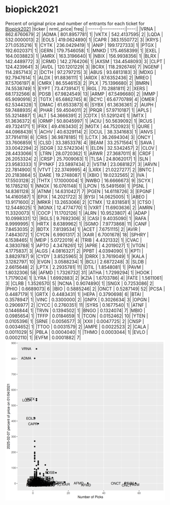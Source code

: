 # biopick2021
Percent of original price and number of entrants for each ticket for [Biopick2021](https://twitter.com/hashtag/Biopick2021)
|ticker |  nrml_price| freq|
|:------|-----------:|----:|
|VRNA   | 862.6760679|    2|
|ADMA   | 801.8957781|    1|
|VKTX   | 542.4137595|    2|
|LQDA   | 532.0000013|    2|
|EOLS   | 419.0624890|    1|
|CAPR   | 383.1550772|    3|
|KRYS   | 271.0535216|    1|
|CYTK   | 236.0429419|    1|
|ANIP   | 199.1727333|    1|
|PTGX   | 192.6020371|    1|
|GERN   | 179.7546058|    1|
|MNKD   | 175.4658399|    1|
|EXEL   | 164.0038823|    1|
|AMRX   | 163.3196640|    1|
|NBIX   | 156.9938356|    1|
|BLRX   | 142.4489772|    3|
|CRMD   | 142.2764206|    1|
|AXSM   | 134.4548093|    3|
|CLPT   | 124.4239641|    3|
|AVDL   | 120.1201229|    3|
|BCRX   | 118.2926749|    7|
|NGENF  | 114.2857143|    2|
|DCTH   |  97.2797215|    3|
|ABUS   |  93.6813183|    3|
|MDXG   |  92.7947614|    1|
|ALDX   |  91.8836111|    1|
|ARDX   |  87.6352436|    2|
|MREO   |  87.5706197|    8|
|CMRX   |  86.5546153|    2|
|PLX    |  75.1396680|    2|
|BMRN   |  74.5538749|    1|
|EYPT   |  73.4739147|    1|
|RIGL   |  70.2881811|    2|
|XERS   |  68.1732566|    8|
|PDSB   |  67.9824549|   13|
|ARMP   |  67.5496680|    2|
|IMMP   |  65.9090916|    2|
|TGTX   |  65.6862745|    8|
|BCYC   |  65.6770789|    4|
|OMER   |  62.5344328|    1|
|DMAC   |  61.6533873|    6|
|SYBX   |  61.3636361|    2|
|AUPH   |  59.7488935|    4|
|PHAR   |  59.4504011|    2|
|PRQR   |  57.9710187|    1|
|APLS   |  55.3214887|    1|
|ALT    |  54.3666391|    2|
|CDTX   |  51.5291241|    1|
|IMTX   |  51.3636372|    6|
|ORMP   |  50.8045997|    1|
|ACIU   |  50.5639092|    1|
|RCUS   |  49.7324171|    1|
|IFRX   |  49.4163430|    2|
|MGTX   |  44.7520923|    1|
|QURE   |  44.0968439|    1|
|ACHV   |  40.6329114|    2|
|OCUL   |  38.3341683|    1|
|ANVS   |  37.7914119|    8|
|CRIS   |  36.9878185|   11|
|LCTX   |  36.2694304|    3|
|ONCY   |  33.7606859|    1|
|CLSD   |  33.3853378|    4|
|BEAM   |  33.2571564|    1|
|SAVA   |  33.0042294|    2|
|SDGR   |  32.5742304|    1|
|ELDN   |  32.5342457|    2|
|CLOV   |  28.4433066|    1|
|LTRN   |  28.0720362|    1|
|ARWR   |  27.3687011|    8|
|CRDF   |  26.2053324|    2|
|CRSP   |  25.7009063|    1|
|TLSA   |  24.8062017|    1|
|SLN    |  23.9583333|    1|
|PYNKF  |  23.5897434|    2|
|VSTM   |  23.0681827|    3|
|ARVN   |  22.7814900|    1|
|VTVT   |  22.3749995|    4|
|LXRX   |  21.0227277|    2|
|BNTC   |  20.2183864|    5|
|DARE   |  19.2748087|    1|
|XBIO   |  19.0232565|    2|
|IVA    |  17.5503128|    2|
|THTX   |  17.1000004|    1|
|NWBO   |  16.6666673|    9|
|SCYX   |  16.1785210|    1|
|NNOX   |  16.0761148|    1|
|LPCN   |  15.5491569|    1|
|PSNL   |  14.8361128|    3|
|ATNM   |  14.6310427|    7|
|PGEN   |  14.6118726|    3|
|EPGNF  |  14.4160587|    1|
|EPIX   |  14.2021722|    3|
|BYSI   |  14.0625005|    1|
|ABEO   |  13.9171600|    2|
|MRKR   |  13.2653066|    2|
|CTMX   |  12.8318581|    3|
|CTSO   |  12.5448025|    1|
|MGNX   |  12.4774770|    1|
|VXRT   |  11.6903636|    2|
|AMRN   |  11.3320073|    1|
|COCP   |  11.1702126|    1|
|ALRN   |  10.9523807|    4|
|ADAP   |  10.0998331|   12|
|RGLS   |   9.7692306|    3|
|CASI   |   9.4035090|    1|
|RAFA   |   8.9999995|    1|
|HRTX   |   8.6389962|    1|
|SGMO   |   7.9773868|   11|
|CANF   |   7.8453035|    2|
|BDTX   |   7.8139534|    1|
|ACET   |   7.6751115|    2|
|AVIR   |   7.4843072|    1|
|CYCN   |   6.9901317|    3|
|XAIR   |   6.7001678|   18|
|SPHRY  |   6.1538465|    1|
|MEIP   |   5.0722019|    4|
|TRIB   |   4.4321332|    1|
|CVAC   |   4.3830788|    1|
|APTO   |   4.3478261|   12|
|APRE   |   4.2019027|    1|
|VTGN   |   4.1775837|    3|
|ALGS   |   4.0816327|    2|
|PPBT   |   4.0394090|    1|
|KPTI   |   3.8829787|    9|
|CYDY   |   3.8525965|    3|
|DRRX   |   3.7619049|    1|
|KALA   |   3.1282797|   10|
|EVGN   |   3.0588234|    1|
|BCLI   |   2.6872248|    3|
|SLDB   |   2.6615648|    2|
|LPTX   |   2.2935781|   11|
|DTIL   |   1.8548081|    1|
|PAVM   |   1.8032306|   58|
|AFMD   |   1.7326732|   31|
|ATHA   |   1.7299294|    1|
|HOOK   |   1.7179024|    1|
|LYRA   |   1.6992883|    2|
|KZIA   |   1.6703786|    4|
|FATE   |   1.5611061|    3|
|CLRB   |   1.3526570|    5|
|NCNA   |   0.9074890|    1|
|SNGX   |   0.7253086|    2|
|PHIO   |   0.6689073|    6|
|IBIO   |   0.5885246|    2|
|ONCT   |   0.5287149|   52|
|PCSA   |   0.4487179|    1|
|GRTX   |   0.4483431|    1|
|HEPA   |   0.3790698|    6|
|BTAI   |   0.3578947|    1|
|VINC   |   0.3300000|    2|
|GNPX   |   0.3026634|    3|
|OPGN   |   0.2906977|    2|
|CYCC   |   0.2760351|   11|
|SYRS   |   0.1677540|    1|
|ATNF   |   0.1446844|    1|
|TRVN   |   0.1394502|    1|
|BNGO   |   0.1324074|    7|
|MBIO   |   0.0985654|    1|
|TFFP   |   0.0184659|    1|
|TCON   |   0.0152462|   10|
|YTEN   |   0.0105396|    1|
|SRNE   |   0.0056577|    3|
|XXII   |   0.0047725|    2|
|CNSP   |   0.0034652|    1|
|TTOO   |   0.0031579|    2|
|AMPE   |   0.0022523|    2|
|CALA   |   0.0011029|    5|
|PBLA   |   0.0004040|    1|
|THMO   |   0.0003044|    1|
|EVLO   |   0.0002110|    1|
|EVFM   |   0.0001882|    7|
![retvspicks](biopicks.png?raw=true)
